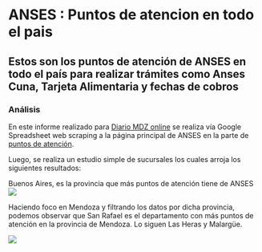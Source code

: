 # ANSES : Puntos de atencion en todo el pais 

## Estos son los puntos de atención de ANSES en todo el país para realizar trámites como Anses Cuna, Tarjeta Alimentaria y fechas de cobros

### Análisis 

En este informe realizado para [Diario MDZ online](https://www.mdzol.com) se realiza vía Google Spreadsheet web scraping a la página principal de ANSES en la parte de [puntos de atención](https://www.anses.gob.ar/puntos-de-atencion). 

Luego, se realiza un estudio simple de sucursales los cuales arroja los siguientes resultados: 

Buenos Aires, es la provincia que más puntos de atención tiene de ANSES
![](https://www.datocms-assets.com/21842/1581562120-descarga-16.png)

Haciendo foco en Mendoza y filtrando los datos por dicha provincia, podemos observar que San Rafael es el departamento con más puntos de atención en la provincia de Mendoza. Lo siguen Las Heras y Malargüe. 

![](https://www.datocms-assets.com/21842/1581562424-descarga-17.png)


